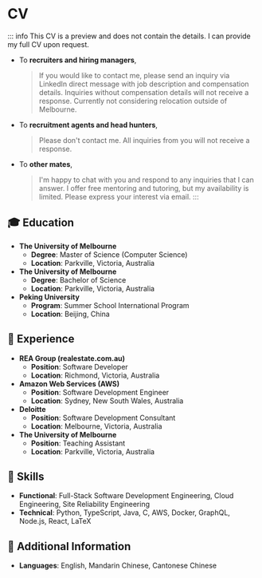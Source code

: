 # CV

::: info
This CV is a preview and does not contain the details. I can provide my full CV upon request.

- To **recruiters and hiring managers**,
  > If you would like to contact me, please send an inquiry via LinkedIn direct message with job description and compensation details. Inquiries without compensation details will not receive a response. Currently not considering relocation outside of Melbourne.
- To **recruitment agents and head hunters**,
  > Please don't contact me. All inquiries from you will not receive a response.
- To **other mates**,
  > I'm happy to chat with you and respond to any inquiries that I can answer. I offer free mentoring and tutoring, but my availability is limited. Please express your interest via email.
:::

## 🎓 Education

- **The University of Melbourne**
  - **Degree**: Master of Science (Computer Science)
  - **Location**: Parkville, Victoria, Australia
- **The University of Melbourne**
  - **Degree**: Bachelor of Science
  - **Location**: Parkville, Victoria, Australia
- **Peking University**
  - **Program**: Summer School International Program
  - **Location**: Beijing, China

## 🏢 Experience

- **REA Group (realestate.com.au)**
  - **Position**: Software Developer
  - **Location**: Richmond, Victoria, Australia
- **Amazon Web Services (AWS)**
  - **Position**: Software Development Engineer
  - **Location**: Sydney, New South Wales, Australia
- **Deloitte**
  - **Position**: Software Development Consultant
  - **Location**: Melbourne, Victoria, Australia
- **The University of Melbourne**
  - **Position**: Teaching Assistant
  - **Location**: Parkville, Victoria, Australia

## 🚀 Skills

- **Functional**: Full-Stack Software Development Engineering, Cloud Engineering, Site Reliability Engineering
- **Technical**: Python, TypeScript, Java, C, AWS, Docker, GraphQL, Node.js, React, LaTeX

## 🍟 Additional Information

- **Languages**: English, Mandarin Chinese, Cantonese Chinese
